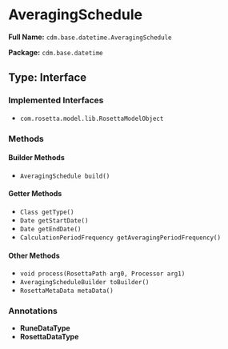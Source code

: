 # AveragingSchedule

**Full Name:** `cdm.base.datetime.AveragingSchedule`

**Package:** `cdm.base.datetime`

## Type: Interface

### Implemented Interfaces

- `com.rosetta.model.lib.RosettaModelObject`

### Methods

#### Builder Methods

- `AveragingSchedule build()`

#### Getter Methods

- `Class getType()`
- `Date getStartDate()`
- `Date getEndDate()`
- `CalculationPeriodFrequency getAveragingPeriodFrequency()`

#### Other Methods

- `void process(RosettaPath arg0, Processor arg1)`
- `AveragingScheduleBuilder toBuilder()`
- `RosettaMetaData metaData()`

### Annotations

- **RuneDataType**
- **RosettaDataType**

